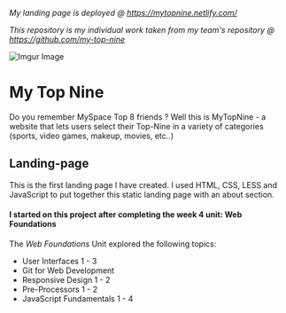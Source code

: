 *My landing page is deployed @ https://mytopnine.netlify.com/*

*This repository is my individual work taken from my team's repository @ https://github.com/my-top-nine*

![Imgur Image](https://imgur.com/BXYXEn0.jpg)

# My Top Nine
Do you remember MySpace Top 8 friends ? Well this is MyTopNine - a website that lets users select their Top-Nine in a variety of categories (sports, video games, makeup, movies, etc..)

## Landing-page
This is the first landing page I have created. I used HTML, CSS, LESS and JavaScript to put together this static landing page with an about section. 

#### I started on this project after completing the week 4 unit: Web Foundations
The *Web Foundations* Unit explored the following topics:
- User Interfaces 1 - 3
- Git for Web Development
- Responsive Design 1 - 2
- Pre-Processors 1 - 2
- JavaScript Fundamentals 1 - 4




